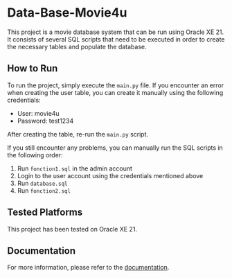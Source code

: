 # Data-Base-Movie4u

This project is a movie database system that can be run using Oracle XE 21. It consists of several SQL scripts that need to be executed in order to create the necessary tables and populate the database.

## How to Run

To run the project, simply execute the `main.py` file. If you encounter an error when creating the user table, you can create it manually using the following credentials:

- User: movie4u
- Password: test1234

After creating the table, re-run the `main.py` script.

If you still encounter any problems, you can manually run the SQL scripts in the following order:

1. Run `fonction1.sql` in the admin account
2. Login to the user account using the credentials mentioned above
3. Run `database.sql`
4. Run `fonction2.sql`

## Tested Platforms

This project has been tested on Oracle XE 21. 

## Documentation

For more information, please refer to the [documentation](doc).
